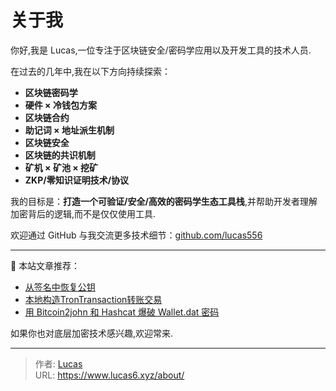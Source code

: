 # 关于我


你好,我是 Lucas,一位专注于区块链安全/密码学应用以及开发工具的技术人员.

在过去的几年中,我在以下方向持续探索：

- **区块链密码学**
- **硬件 × 冷钱包方案**
- **区块链合约**
- **助记词 × 地址派生机制**
- **区块链安全**
- **区块链的共识机制**
- **矿机 × 矿池 × 挖矿**
- **ZKP/零知识证明技术/协议**

我的目标是：**打造一个可验证/安全/高效的密码学生态工具栈**,并帮助开发者理解加密背后的逻辑,而不是仅仅使用工具.

欢迎通过 GitHub 与我交流更多技术细节：[github.com/lucas556](https://github.com/lucas556)

---

📁 本站文章推荐：

- [从签名中恢复公钥](/posts/06050956/)
- [本地构造TronTransaction转账交易](/posts/2507660127/)
- [用 Bitcoin2john 和 Hashcat 爆破 Wallet.dat 密码](/posts/2607660128/)

如果你也对底层加密技术感兴趣,欢迎常来.


---

> 作者: [Lucas](https://lucas5.xyz)  
> URL: https://www.lucas6.xyz/about/  

